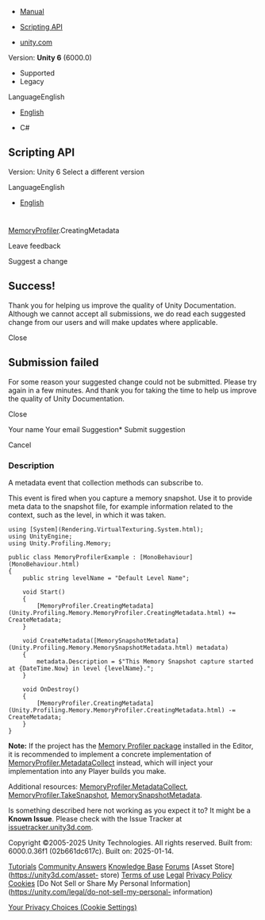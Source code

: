 [ ]()

  * [Manual](../Manual/index.html)
  * [Scripting API](../ScriptReference/index.html)

  * [unity.com](https://unity.com/)

Version: **Unity 6** (6000.0)

  * Supported
  * Legacy

LanguageEnglish

  * [English]()

  * C#

[ ](https://docs.unity3d.com)

## Scripting API

Version: Unity 6 Select a different version

LanguageEnglish

  * [English]()

#
[MemoryProfiler](Unity.Profiling.Memory.MemoryProfiler.html).CreatingMetadata

Leave feedback

Suggest a change

## Success!

Thank you for helping us improve the quality of Unity Documentation. Although
we cannot accept all submissions, we do read each suggested change from our
users and will make updates where applicable.

Close

## Submission failed

For some reason your suggested change could not be submitted. Please <a>try
again</a> in a few minutes. And thank you for taking the time to help us
improve the quality of Unity Documentation.

Close

Your name Your email Suggestion* Submit suggestion

Cancel

[ ]()

### Description

A metadata event that collection methods can subscribe to.

This event is fired when you capture a memory snapshot. Use it to provide meta
data to the snapshot file, for example information related to the context,
such as the level, in which it was taken.

    
    
    using [System](Rendering.VirtualTexturing.System.html);
    using UnityEngine;
    using Unity.Profiling.Memory;  
      
    public class MemoryProfilerExample : [MonoBehaviour](MonoBehaviour.html)
    {
        public string levelName = "Default Level Name";  
      
        void Start()
        {
            [MemoryProfiler.CreatingMetadata](Unity.Profiling.Memory.MemoryProfiler.CreatingMetadata.html) += CreateMetadata;
        }  
      
        void CreateMetadata([MemorySnapshotMetadata](Unity.Profiling.Memory.MemorySnapshotMetadata.html) metadata)
        {
            metadata.Description = $"This Memory Snapshot capture started at {DateTime.Now} in level {levelName}.";
        }  
      
        void OnDestroy()
        {
            [MemoryProfiler.CreatingMetadata](Unity.Profiling.Memory.MemoryProfiler.CreatingMetadata.html) -= CreateMetadata;
        }
    }
    

**Note:** If the project has the [Memory Profiler
package](https://docs.unity3d.com/Packages/com.unity.memoryprofiler@latest/)
installed in the Editor, it is recommended to implement a concrete
implementation of
[MemoryProfiler.MetadataCollect](https://docs.unity3d.com/Packages/com.unity.memoryprofiler@latest/index.html?subfolder=/api/Unity.MemoryProfiler.MetadataCollect.html)
instead, which will inject your implementation into any Player builds you
make.  
  
Additional resources:
[MemoryProfiler.MetadataCollect](https://docs.unity3d.com/Packages/com.unity.memoryprofiler@latest/index.html?subfolder=/api/Unity.MemoryProfiler.MetadataCollect.html),
[MemoryProfiler.TakeSnapshot](Unity.Profiling.Memory.MemoryProfiler.TakeSnapshot.html),
[MemorySnapshotMetadata](Unity.Profiling.Memory.MemorySnapshotMetadata.html).

Is something described here not working as you expect it to? It might be a
**Known Issue**. Please check with the Issue Tracker at
[issuetracker.unity3d.com](https://issuetracker.unity3d.com).

Copyright ©2005-2025 Unity Technologies. All rights reserved. Built from:
6000.0.36f1 (02b661dc617c). Built on: 2025-01-14.

[Tutorials](https://unity3d.com/learn) [Community
Answers](https://answers.unity3d.com) [Knowledge
Base](https://support.unity3d.com/hc/en-us)
[Forums](https://forum.unity3d.com) [Asset Store](https://unity3d.com/asset-
store) [Terms of use](https://docs.unity3d.com/Manual/TermsOfUse.html)
[Legal](https://unity.com/legal) [Privacy
Policy](https://unity.com/legal/privacy-policy)
[Cookies](https://unity.com/legal/cookie-policy) [Do Not Sell or Share My
Personal Information](https://unity.com/legal/do-not-sell-my-personal-
information)

[Your Privacy Choices (Cookie Settings)](javascript:void\(0\);)


